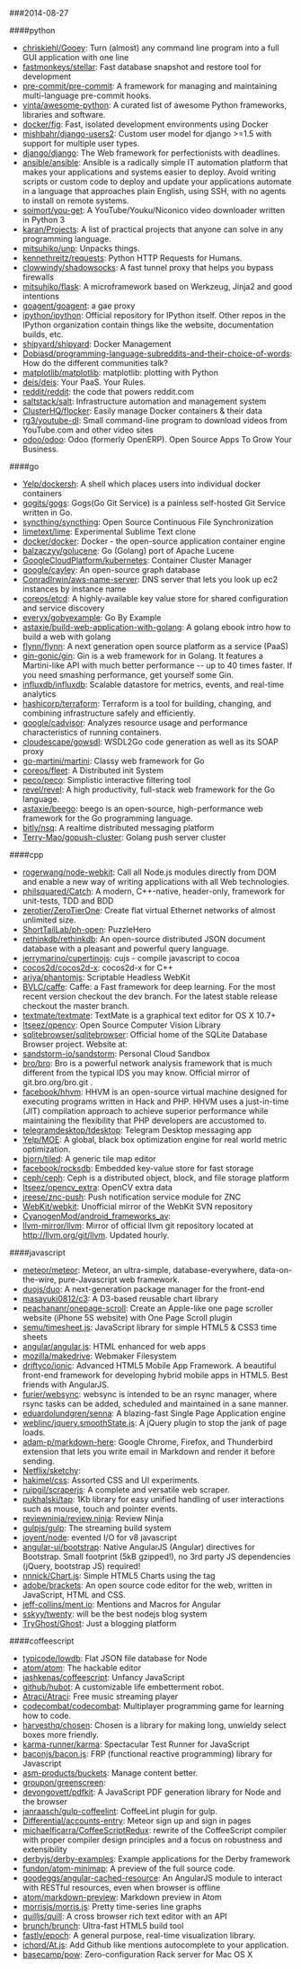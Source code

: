 ###2014-08-27

####python
* [chriskiehl/Gooey](https://github.com/chriskiehl/Gooey): Turn (almost) any command line program into a full GUI application with one line
* [fastmonkeys/stellar](https://github.com/fastmonkeys/stellar): Fast database snapshot and restore tool for development
* [pre-commit/pre-commit](https://github.com/pre-commit/pre-commit): A framework for managing and maintaining multi-language pre-commit hooks.
* [vinta/awesome-python](https://github.com/vinta/awesome-python): A curated list of awesome Python frameworks, libraries and software.
* [docker/fig](https://github.com/docker/fig): Fast, isolated development environments using Docker
* [mishbahr/django-users2](https://github.com/mishbahr/django-users2): Custom user model for django >=1.5 with support for multiple user types.
* [django/django](https://github.com/django/django): The Web framework for perfectionists with deadlines.
* [ansible/ansible](https://github.com/ansible/ansible): Ansible is a radically simple IT automation platform that makes your applications and systems easier to deploy. Avoid writing scripts or custom code to deploy and update your applications automate in a language that approaches plain English, using SSH, with no agents to install on remote systems.
* [soimort/you-get](https://github.com/soimort/you-get): A YouTube/Youku/Niconico video downloader written in Python 3
* [karan/Projects](https://github.com/karan/Projects): A list of practical projects that anyone can solve in any programming language.
* [mitsuhiko/unp](https://github.com/mitsuhiko/unp): Unpacks things.
* [kennethreitz/requests](https://github.com/kennethreitz/requests): Python HTTP Requests for Humans.
* [clowwindy/shadowsocks](https://github.com/clowwindy/shadowsocks): A fast tunnel proxy that helps you bypass firewalls
* [mitsuhiko/flask](https://github.com/mitsuhiko/flask): A microframework based on Werkzeug, Jinja2 and good intentions
* [goagent/goagent](https://github.com/goagent/goagent): a gae proxy
* [ipython/ipython](https://github.com/ipython/ipython): Official repository for IPython itself. Other repos in the IPython organization contain things like the website, documentation builds, etc.
* [shipyard/shipyard](https://github.com/shipyard/shipyard): Docker Management
* [Dobiasd/programming-language-subreddits-and-their-choice-of-words](https://github.com/Dobiasd/programming-language-subreddits-and-their-choice-of-words): How do the different communities talk?
* [matplotlib/matplotlib](https://github.com/matplotlib/matplotlib): matplotlib: plotting with Python
* [deis/deis](https://github.com/deis/deis): Your PaaS. Your Rules. 
* [reddit/reddit](https://github.com/reddit/reddit): the code that powers reddit.com
* [saltstack/salt](https://github.com/saltstack/salt): Infrastructure automation and management system
* [ClusterHQ/flocker](https://github.com/ClusterHQ/flocker): Easily manage Docker containers & their data
* [rg3/youtube-dl](https://github.com/rg3/youtube-dl): Small command-line program to download videos from YouTube.com and other video sites
* [odoo/odoo](https://github.com/odoo/odoo): Odoo (formerly OpenERP). Open Source Apps To Grow Your Business.

####go
* [Yelp/dockersh](https://github.com/Yelp/dockersh): A shell which places users into individual docker containers
* [gogits/gogs](https://github.com/gogits/gogs): Gogs(Go Git Service) is a painless self-hosted Git Service written in Go.
* [syncthing/syncthing](https://github.com/syncthing/syncthing): Open Source Continuous File Synchronization
* [limetext/lime](https://github.com/limetext/lime): Experimental Sublime Text clone
* [docker/docker](https://github.com/docker/docker): Docker - the open-source application container engine
* [balzaczyy/golucene](https://github.com/balzaczyy/golucene): Go (Golang) port of Apache Lucene
* [GoogleCloudPlatform/kubernetes](https://github.com/GoogleCloudPlatform/kubernetes): Container Cluster Manager
* [google/cayley](https://github.com/google/cayley): An open-source graph database
* [ConradIrwin/aws-name-server](https://github.com/ConradIrwin/aws-name-server): DNS server that lets you look up ec2 instances by instance name
* [coreos/etcd](https://github.com/coreos/etcd): A highly-available key value store for shared configuration and service discovery
* [everyx/gobyexample](https://github.com/everyx/gobyexample): Go By Example 
* [astaxie/build-web-application-with-golang](https://github.com/astaxie/build-web-application-with-golang): A golang ebook intro how to build a web with golang
* [flynn/flynn](https://github.com/flynn/flynn): A next generation open source platform as a service (PaaS)
* [gin-gonic/gin](https://github.com/gin-gonic/gin): Gin is a web framework for in Golang. It features a Martini-like API with much better performance -- up to 40 times faster. If you need smashing performance, get yourself some Gin.
* [influxdb/influxdb](https://github.com/influxdb/influxdb): Scalable datastore for metrics, events, and real-time analytics
* [hashicorp/terraform](https://github.com/hashicorp/terraform): Terraform is a tool for building, changing, and combining infrastructure safely and efficiently.
* [google/cadvisor](https://github.com/google/cadvisor): Analyzes resource usage and performance characteristics of running containers.
* [cloudescape/gowsdl](https://github.com/cloudescape/gowsdl): WSDL2Go code generation as well as its SOAP proxy
* [go-martini/martini](https://github.com/go-martini/martini): Classy web framework for Go
* [coreos/fleet](https://github.com/coreos/fleet): A Distributed init System
* [peco/peco](https://github.com/peco/peco): Simplistic interactive filtering tool
* [revel/revel](https://github.com/revel/revel): A high productivity, full-stack web framework for the Go language.
* [astaxie/beego](https://github.com/astaxie/beego): beego is an open-source, high-performance web framework for the Go programming language.
* [bitly/nsq](https://github.com/bitly/nsq): A realtime distributed messaging platform
* [Terry-Mao/gopush-cluster](https://github.com/Terry-Mao/gopush-cluster): Golang push server cluster

####cpp
* [rogerwang/node-webkit](https://github.com/rogerwang/node-webkit): Call all Node.js modules directly from DOM and enable a new way of writing applications with all Web technologies.
* [philsquared/Catch](https://github.com/philsquared/Catch): A modern, C++-native, header-only, framework for unit-tests, TDD and BDD
* [zerotier/ZeroTierOne](https://github.com/zerotier/ZeroTierOne): Create flat virtual Ethernet networks of almost unlimited size.
* [ShortTailLab/ph-open](https://github.com/ShortTailLab/ph-open): PuzzleHero
* [rethinkdb/rethinkdb](https://github.com/rethinkdb/rethinkdb): An open-source distributed JSON document database with a pleasant and powerful query language.
* [jerrymarino/cupertinojs](https://github.com/jerrymarino/cupertinojs): cujs - compile javascript to cocoa
* [cocos2d/cocos2d-x](https://github.com/cocos2d/cocos2d-x): cocos2d-x for C++
* [ariya/phantomjs](https://github.com/ariya/phantomjs): Scriptable Headless WebKit
* [BVLC/caffe](https://github.com/BVLC/caffe): Caffe: a Fast framework for deep learning. For the most recent version checkout the dev branch. For the latest stable release checkout the master branch.
* [textmate/textmate](https://github.com/textmate/textmate): TextMate is a graphical text editor for OS X 10.7+
* [Itseez/opencv](https://github.com/Itseez/opencv): Open Source Computer Vision Library
* [sqlitebrowser/sqlitebrowser](https://github.com/sqlitebrowser/sqlitebrowser): Official home of the SQLite Database Browser project.  Website at:
* [sandstorm-io/sandstorm](https://github.com/sandstorm-io/sandstorm): Personal Cloud Sandbox
* [bro/bro](https://github.com/bro/bro): Bro is a powerful network analysis framework that is much different from the typical IDS you may know.  Official mirror of git.bro.org/bro.git .
* [facebook/hhvm](https://github.com/facebook/hhvm): HHVM is an open-source virtual machine designed for executing programs written in Hack and PHP. HHVM uses a just-in-time (JIT) compilation approach to achieve superior performance while maintaining the flexibility that PHP developers are accustomed to.
* [telegramdesktop/tdesktop](https://github.com/telegramdesktop/tdesktop): Telegram Desktop messaging app
* [Yelp/MOE](https://github.com/Yelp/MOE): A global, black box optimization engine for real world metric optimization.
* [bjorn/tiled](https://github.com/bjorn/tiled): A generic tile map editor
* [facebook/rocksdb](https://github.com/facebook/rocksdb): Embedded key-value store for fast storage
* [ceph/ceph](https://github.com/ceph/ceph): Ceph is a distributed object, block, and file storage platform 
* [Itseez/opencv_extra](https://github.com/Itseez/opencv_extra): OpenCV extra data
* [jreese/znc-push](https://github.com/jreese/znc-push): Push notification service module for ZNC
* [WebKit/webkit](https://github.com/WebKit/webkit): Unofficial mirror of the WebKit SVN repository
* [CyanogenMod/android_frameworks_av](https://github.com/CyanogenMod/android_frameworks_av): 
* [llvm-mirror/llvm](https://github.com/llvm-mirror/llvm): Mirror of official llvm git repository located at http://llvm.org/git/llvm.  Updated hourly.

####javascript
* [meteor/meteor](https://github.com/meteor/meteor): Meteor, an ultra-simple, database-everywhere, data-on-the-wire, pure-Javascript web framework.
* [duojs/duo](https://github.com/duojs/duo): A next-generation package manager for the front-end
* [masayuki0812/c3](https://github.com/masayuki0812/c3): A D3-based reusable chart library
* [peachananr/onepage-scroll](https://github.com/peachananr/onepage-scroll): Create an Apple-like one page scroller website (iPhone 5S website) with One Page Scroll plugin
* [semu/timesheet.js](https://github.com/semu/timesheet.js): JavaScript library for simple HTML5 & CSS3 time sheets
* [angular/angular.js](https://github.com/angular/angular.js): HTML enhanced for web apps
* [mozilla/makedrive](https://github.com/mozilla/makedrive): Webmaker Filesystem
* [driftyco/ionic](https://github.com/driftyco/ionic): Advanced HTML5 Mobile App Framework. A beautiful front-end framework for developing hybrid mobile apps in HTML5. Best friends with AngularJS.
* [furier/websync](https://github.com/furier/websync): websync is intended to be an rsync manager, where rsync tasks can be added, scheduled and maintained in a sane manner.
* [eduardolundgren/senna](https://github.com/eduardolundgren/senna): A blazing-fast Single Page Application engine
* [weblinc/jquery.smoothState.js](https://github.com/weblinc/jquery.smoothState.js): A jQuery plugin to stop the jank of page loads.
* [adam-p/markdown-here](https://github.com/adam-p/markdown-here): Google Chrome, Firefox, and Thunderbird extension that lets you write email in Markdown and render it before sending.
* [Netflix/sketchy](https://github.com/Netflix/sketchy): 
* [hakimel/css](https://github.com/hakimel/css): Assorted CSS and UI experiments.
* [ruipgil/scraperjs](https://github.com/ruipgil/scraperjs): A complete and versatile web scraper.
* [pukhalski/tap](https://github.com/pukhalski/tap): 1Kb library for easy unified handling of user interactions such as mouse, touch and pointer events.
* [reviewninja/review.ninja](https://github.com/reviewninja/review.ninja): Review Ninja
* [gulpjs/gulp](https://github.com/gulpjs/gulp): The streaming build system
* [joyent/node](https://github.com/joyent/node): evented I/O for v8 javascript
* [angular-ui/bootstrap](https://github.com/angular-ui/bootstrap): Native AngularJS (Angular) directives for Bootstrap. Small footprint (5kB gzipped!), no 3rd party JS dependencies (jQuery, bootstrap JS) required!
* [nnnick/Chart.js](https://github.com/nnnick/Chart.js): Simple HTML5 Charts using the <canvas> tag
* [adobe/brackets](https://github.com/adobe/brackets): An open source code editor for the web, written in JavaScript, HTML and CSS.
* [jeff-collins/ment.io](https://github.com/jeff-collins/ment.io): Mentions and Macros for Angular
* [sskyy/twenty](https://github.com/sskyy/twenty): will be the best nodejs blog system
* [TryGhost/Ghost](https://github.com/TryGhost/Ghost): Just a blogging platform

####coffeescript
* [typicode/lowdb](https://github.com/typicode/lowdb): Flat JSON file database for Node
* [atom/atom](https://github.com/atom/atom): The hackable editor
* [jashkenas/coffeescript](https://github.com/jashkenas/coffeescript): Unfancy JavaScript
* [github/hubot](https://github.com/github/hubot): A customizable life embetterment robot.
* [Atraci/Atraci](https://github.com/Atraci/Atraci): Free music streaming player
* [codecombat/codecombat](https://github.com/codecombat/codecombat): Multiplayer programming game for learning how to code.
* [harvesthq/chosen](https://github.com/harvesthq/chosen): Chosen is a library for making long, unwieldy select boxes more friendly.
* [karma-runner/karma](https://github.com/karma-runner/karma): Spectacular Test Runner for JavaScript
* [baconjs/bacon.js](https://github.com/baconjs/bacon.js): FRP (functional reactive programming) library for Javascript
* [asm-products/buckets](https://github.com/asm-products/buckets): Manage content better.
* [groupon/greenscreen](https://github.com/groupon/greenscreen): 
* [devongovett/pdfkit](https://github.com/devongovett/pdfkit): A JavaScript PDF generation library for Node and the browser
* [janraasch/gulp-coffeelint](https://github.com/janraasch/gulp-coffeelint): CoffeeLint plugin for gulp.
* [Differential/accounts-entry](https://github.com/Differential/accounts-entry): Meteor sign up and sign in pages
* [michaelficarra/CoffeeScriptRedux](https://github.com/michaelficarra/CoffeeScriptRedux): rewrite of the CoffeeScript compiler with proper compiler design principles and a focus on robustness and extensibility
* [derbyjs/derby-examples](https://github.com/derbyjs/derby-examples): Example applications for the Derby framework
* [fundon/atom-minimap](https://github.com/fundon/atom-minimap): A preview of the full source code.
* [goodeggs/angular-cached-resource](https://github.com/goodeggs/angular-cached-resource): An AngularJS module to interact with RESTful resources, even when browser is offline
* [atom/markdown-preview](https://github.com/atom/markdown-preview): Markdown preview in Atom
* [morrisjs/morris.js](https://github.com/morrisjs/morris.js): Pretty time-series line graphs
* [quilljs/quill](https://github.com/quilljs/quill): A cross browser rich text editor with an API
* [brunch/brunch](https://github.com/brunch/brunch): Ultra-fast HTML5 build tool
* [fastly/epoch](https://github.com/fastly/epoch): A general purpose, real-time visualization library.
* [ichord/At.js](https://github.com/ichord/At.js): Add Github like mentions autocomplete to your application.
* [basecamp/pow](https://github.com/basecamp/pow): Zero-configuration Rack server for Mac OS X
